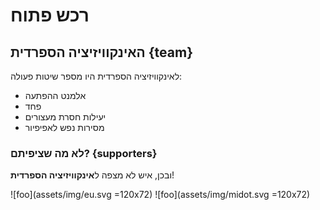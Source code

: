 # רכש פתוח
## האינקוויזיציה הספרדית {team}

לאינקוויזיציה הספרדית היו מספר שיטות פעולה:

- אלמנט ההפתעה
- פחד
- יעילות חסרת מעצורים
- מסירות נפש לאפיפיור

### לא מה שציפיתם? {supporters}
ובכן, איש לא מצפה ל**אינקוויזיציה הספרדית**!

![foo](assets/img/eu.svg =120x72) ![foo](assets/img/midot.svg =120x72) 